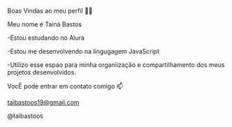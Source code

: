 Boas Vindas ao meu perfil 💙💙

Meu nome é Tainá Bastos 

-Estou estudando no Alura

-Estou me desenvolvendo na lingugagem JavaScript

-Utilizo esse espao para minha organiização e compartilhamento dos meus projetos desenvolvidos.


VocÊ pode entrar em contato comigo 📫


taibastoos19@gmail.com

@taibastoos 
